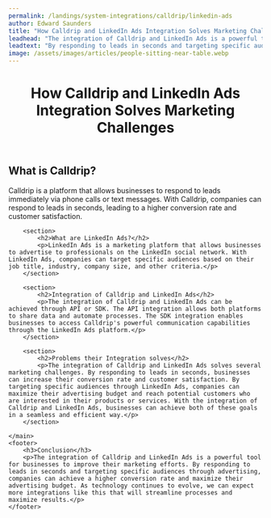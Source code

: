 ```yaml
---
permalink: /landings/system-integrations/calldrip/linkedin-ads
author: Edward Saunders
title: "How Calldrip and LinkedIn Ads Integration Solves Marketing Challenges"
leadhead: "The integration of Calldrip and LinkedIn Ads is a powerful tool for businesses to improve their marketing efforts"
leadtext: "By responding to leads in seconds and targeting specific audiences through advertising, companies can achieve a higher conversion rate and maximize their advertising budget. As technology continues to evolve, we can expect more integrations like this that will streamline processes and maximize results."
image: /assets/images/articles/people-sitting-near-table.webp
---
```

<div class="arttext">	<header>
		<h1>How Calldrip and LinkedIn Ads Integration Solves Marketing Challenges</h1>
	</header>
	<main>
		<section>
			<h2>What is Calldrip?</h2>
			<p>Calldrip is a platform that allows businesses to respond to leads immediately via phone calls or text messages. With Calldrip, companies can respond to leads in seconds, leading to a higher conversion rate and customer satisfaction.</p>
		</section>

		<section>
			<h2>What are LinkedIn Ads?</h2>
			<p>LinkedIn Ads is a marketing platform that allows businesses to advertise to professionals on the LinkedIn social network. With LinkedIn Ads, companies can target specific audiences based on their job title, industry, company size, and other criteria.</p>
		</section>

		<section>
			<h2>Integration of Calldrip and LinkedIn Ads</h2>
			<p>The integration of Calldrip and LinkedIn Ads can be achieved through API or SDK. The API integration allows both platforms to share data and automate processes. The SDK integration enables businesses to access Calldrip's powerful communication capabilities through the LinkedIn Ads platform.</p>
		</section>

		<section>
			<h2>Problems their Integration solves</h2>
			<p>The integration of Calldrip and LinkedIn Ads solves several marketing challenges. By responding to leads in seconds, businesses can increase their conversion rate and customer satisfaction. By targeting specific audiences through LinkedIn Ads, companies can maximize their advertising budget and reach potential customers who are interested in their products or services. With the integration of Calldrip and LinkedIn Ads, businesses can achieve both of these goals in a seamless and efficient way.</p>
		</section>

	</main>
	<footer>
		<h3>Conclusion</h3>
		<p>The integration of Calldrip and LinkedIn Ads is a powerful tool for businesses to improve their marketing efforts. By responding to leads in seconds and targeting specific audiences through advertising, companies can achieve a higher conversion rate and maximize their advertising budget. As technology continues to evolve, we can expect more integrations like this that will streamline processes and maximize results.</p>
	</footer>
</div>